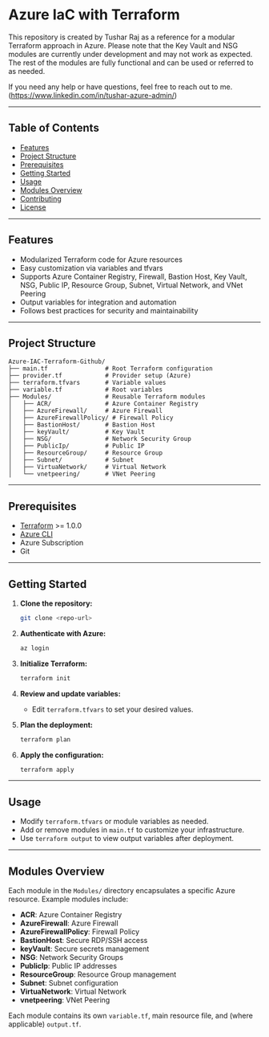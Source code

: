 # Azure IaC with Terraform 

This repository is created by Tushar Raj as a reference for a modular Terraform approach in Azure.
Please note that the Key Vault and NSG modules are currently under development and may not work as expected.
The rest of the modules are fully functional and can be used or referred to as needed.

If you need any help or have questions, feel free to reach out to me.(https://www.linkedin.com/in/tushar-azure-admin/)

---

## Table of Contents
- [Features](#features)
- [Project Structure](#project-structure)
- [Prerequisites](#prerequisites)
- [Getting Started](#getting-started)
- [Usage](#usage)
- [Modules Overview](#modules-overview)
- [Contributing](#contributing)
- [License](#license)

---

## Features
- Modularized Terraform code for Azure resources
- Easy customization via variables and tfvars
- Supports Azure Container Registry, Firewall, Bastion Host, Key Vault, NSG, Public IP, Resource Group, Subnet, Virtual Network, and VNet Peering
- Output variables for integration and automation
- Follows best practices for security and maintainability

---

## Project Structure
```
Azure-IAC-Terraform-Github/
├── main.tf                # Root Terraform configuration
├── provider.tf            # Provider setup (Azure)
├── terraform.tfvars       # Variable values
├── variable.tf            # Root variables
├── Modules/               # Reusable Terraform modules
│   ├── ACR/               # Azure Container Registry
│   ├── AzureFirewall/     # Azure Firewall
│   ├── AzureFirewallPolicy/ # Firewall Policy
│   ├── BastionHost/       # Bastion Host
│   ├── keyVault/          # Key Vault
│   ├── NSG/               # Network Security Group
│   ├── PublicIp/          # Public IP
│   ├── ResourceGroup/     # Resource Group
│   ├── Subnet/            # Subnet
│   ├── VirtuaNetwork/     # Virtual Network
│   └── vnetpeering/       # VNet Peering
```

---

## Prerequisites
- [Terraform](https://learn.hashicorp.com/terraform/getting-started/install.html) >= 1.0.0
- [Azure CLI](https://docs.microsoft.com/en-us/cli/azure/install-azure-cli)
- Azure Subscription
- Git

---

## Getting Started
1. **Clone the repository:**
   ```sh
   git clone <repo-url>
   ```
2. **Authenticate with Azure:**
   ```sh
   az login
   ```
3. **Initialize Terraform:**
   ```sh
   terraform init
   ```
4. **Review and update variables:**
   - Edit `terraform.tfvars` to set your desired values.

5. **Plan the deployment:**
   ```sh
   terraform plan
   ```
6. **Apply the configuration:**
   ```sh
   terraform apply
   ```

---

## Usage
- Modify `terraform.tfvars` or module variables as needed.
- Add or remove modules in `main.tf` to customize your infrastructure.
- Use `terraform output` to view output variables after deployment.

---

## Modules Overview
Each module in the `Modules/` directory encapsulates a specific Azure resource. Example modules include:
- **ACR**: Azure Container Registry
- **AzureFirewall**: Azure Firewall
- **AzureFirewallPolicy**: Firewall Policy
- **BastionHost**: Secure RDP/SSH access
- **keyVault**: Secure secrets management
- **NSG**: Network Security Groups
- **PublicIp**: Public IP addresses
- **ResourceGroup**: Resource Group management
- **Subnet**: Subnet configuration
- **VirtuaNetwork**: Virtual Network
- **vnetpeering**: VNet Peering

Each module contains its own `variable.tf`, main resource file, and (where applicable) `output.tf`.